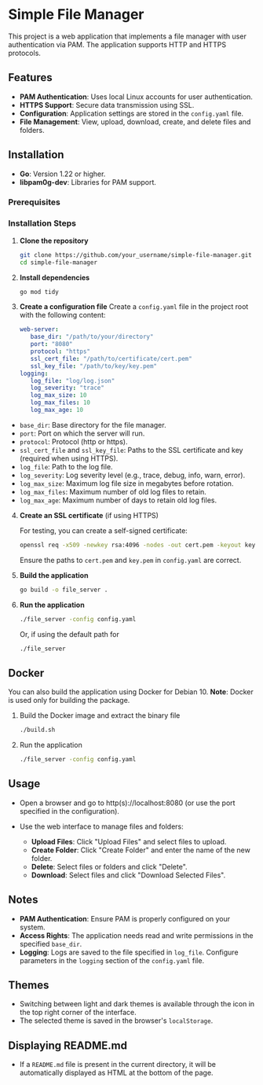 # Simple File Manager
This project is a web application that implements a file manager with user authentication via PAM. The application supports HTTP and HTTPS protocols.

## **Features**

- **PAM Authentication**: Uses local Linux accounts for user authentication.
- **HTTPS Support**: Secure data transmission using SSL.
- **Configuration**: Application settings are stored in the `config.yaml` file.
- **File Management**: View, upload, download, create, and delete files and folders.

## Installation
- **Go**: Version 1.22 or higher.
- **libpam0g-dev**: Libraries for PAM support.
### Prerequisites

### Installation Steps
1. **Clone the repository**

   ```bash
   git clone https://github.com/your_username/simple-file-manager.git
   cd simple-file-manager
   ```

2. **Install dependencies**

   ```bash
   go mod tidy
   ```

3. **Create a configuration file**
Create a `config.yaml` file in the project root with the following content:
  
   ```yaml
   web-server:
      base_dir: "/path/to/your/directory"
      port: "8080"
      protocol: "https"
      ssl_cert_file: "/path/to/certificate/cert.pem"
      ssl_key_file: "/path/to/key/key.pem"
   logging:
      log_file: "log/log.json"
      log_severity: "trace"
      log_max_size: 10
      log_max_files: 10
      log_max_age: 10
   ```
- `base_dir`: Base directory for the file manager.
- `port`: Port on which the server will run.
- `protocol`: Protocol (http or https).
- `ssl_cert_file` and `ssl_key_file`: Paths to the SSL certificate and key (required when using HTTPS).
- `log_file`: Path to the log file.
- `log_severity`: Log severity level (e.g., trace, debug, info, warn, error).
- `log_max_size`: Maximum log file size in megabytes before rotation.
- `log_max_files`: Maximum number of old log files to retain.
- `log_max_age`: Maximum number of days to retain old log files.

4. **Create an SSL certificate** (if using HTTPS)

   For testing, you can create a self-signed certificate:
   ```bash
   openssl req -x509 -newkey rsa:4096 -nodes -out cert.pem -keyout key.pem -days 365
   ```
   Ensure the paths to `cert.pem` and `key.pem` in `config.yaml` are correct.

5. **Build the application**
   ```bash
   go build -o file_server .
   ```

6. **Run the application**
   ```bash
   ./file_server -config config.yaml
   ```
   Or, if using the default path for
   ```bash
   ./file_server
   ```

## Docker
You can also build the application using Docker for Debian 10.
**Note**: Docker is used only for building the package.

1. Build the Docker image and extract the binary file
   ```bash
   ./build.sh
   ```
2. Run the application
   ```bash
   ./file_server -config config.yaml
   ```

## Usage

- Open a browser and go to http(s)://localhost:8080 (or use the port specified in the configuration).
- Use the web interface to manage files and folders:

   - **Upload Files**: Click "Upload Files" and select files to upload.
   - **Create Folder**: Click "Create Folder" and enter the name of the new folder.
   - **Delete**: Select files or folders and click "Delete".
   - **Download**: Select files and click "Download Selected Files".

## Notes
- **PAM Authentication**: Ensure PAM is properly configured on your system.
- **Access Rights**: The application needs read and write permissions in the specified `base_dir`.
- **Logging**: Logs are saved to the file specified in `log_file`. Configure parameters in the `logging` section of the `config.yaml` file.

## Themes

- Switching between light and dark themes is available through the icon in the top right corner of the interface.
- The selected theme is saved in the browser's `localStorage`.

## Displaying README.md
- If a `README.md` file is present in the current directory, it will be automatically displayed as HTML at the bottom of the page.